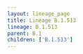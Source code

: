 ```yaml
---
layout: lineage_page
title: Lineage B.1.513
lineage: B.1.513
parent: B.1
children: ['B.1.513']
---
```

